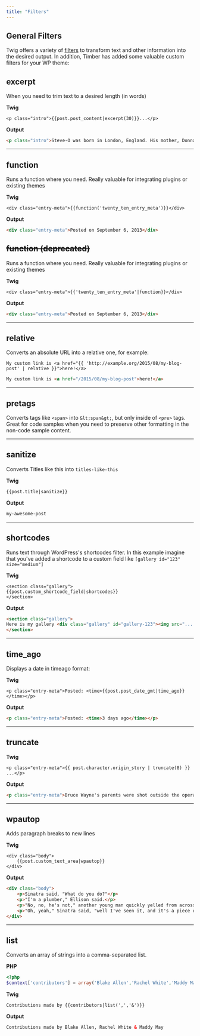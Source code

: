 ```yaml
---
title: "Filters"
---
```


## General Filters

Twig offers a variety of [filters](http://twig.sensiolabs.org/doc/filters/index.html) to transform text and other information into the desired output. In addition, Timber has added some valuable custom filters for your WP theme:

## excerpt

When you need to trim text to a desired length (in words)

**Twig**

```twig
<p class="intro">{{post.post_content|excerpt(30)}}...</p>
```

**Output**

```html
<p class="intro">Steve-O was born in London, England. His mother, Donna Gay (née Wauthier), was Canadian, and his father, Richard Glover, was American. His paternal grandfather was English and his maternal step-grandfather ...</p>
```

* * *

## function

Runs a function where you need. Really valuable for integrating plugins or existing themes

**Twig**

```twig
<div class="entry-meta">{{function('twenty_ten_entry_meta')}}</div>
```

**Output**

```html
<div class="entry-meta">Posted on September 6, 2013</div>
```

## <del>function (deprecated)<del>
Runs a function where you need. Really valuable for integrating plugins or existing themes

**Twig**

```twig
<div class="entry-meta">{{'twenty_ten_entry_meta'|function}}</div>
```

**Output**

```html
<div class="entry-meta">Posted on September 6, 2013</div>
```

* * *

## relative
Converts an absolute URL into a relative one, for example:

```twig
My custom link is <a href="{{ 'http://example.org/2015/08/my-blog-post' | relative }}">here!</a>
```

```html
My custom link is <a href="/2015/08/my-blog-post">here!</a>
```

* * *

## pretags
Converts tags like `<span>` into `&lt;span&gt;`, but only inside of `<pre>` tags. Great for code samples when you need to preserve other formatting in the non-code sample content.

* * *

## sanitize

Converts Titles like this into `titles-like-this`

**Twig**

```twig
{{post.title|sanitize}}
```

**Output**

```html
my-awesome-post
```

* * *

## shortcodes

Runs text through WordPress's shortcodes filter. In this example imagine that you've added a shortcode to a custom field like `[gallery id="123" size="medium"]`

**Twig**

```twig
<section class="gallery">
{{post.custom_shortcode_field|shortcodes}}
</section>
```

**Output**

```html
<section class="gallery">
Here is my gallery <div class="gallery" id="gallery-123"><img src="...." />...</div>
</section>
```

* * *

## time_ago

Displays a date in timeago format:

**Twig**

```twig
<p class="entry-meta">Posted: <time>{{post.post_date_gmt|time_ago}}</time></p>
```

**Output**

```html
<p class="entry-meta">Posted: <time>3 days ago</time></p>
```

* * *

## truncate

**Twig**

```twig
<p class="entry-meta">{{ post.character.origin_story | truncate(8) }} ...</p>
```

**Output**

```html
<p class="entry-meta">Bruce Wayne's parents were shot outside the opera ...</p>
```

* * *

## wpautop

Adds paragraph breaks to new lines

**Twig**

```twig
<div class="body">
	{{post.custom_text_area|wpautop}}
</div>
```

**Output**

```html
<div class="body">
	<p>Sinatra said, "What do you do?"</p>
	<p>"I'm a plumber," Ellison said.</p>
	<p>"No, no, he's not," another young man quickly yelled from across the table. "He wrote The Oscar."</p>
	<p>"Oh, yeah," Sinatra said, "well I've seen it, and it's a piece of crap."</p>
</div>
```

* * *

## list

Converts an array of strings into a comma-separated list.

**PHP**

```php
<?php
$context['contributors'] = array('Blake Allen','Rachel White','Maddy May');
```

**Twig**

```twig
Contributions made by {{contributors|list(',','&')}}
```

**Output**

```html
Contributions made by Blake Allen, Rachel White & Maddy May
```
